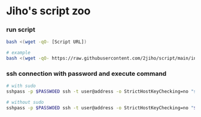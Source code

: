 # Jiho's script zoo

### run script
```bash
bash <(wget -qO- [Script URL])

# example
bash <(wget -qO- https://raw.githubusercontent.com/2jiho/script/main/init_ubuntu.sh)
```

### ssh connection with password and execute command
``` bash
# with sudo
sshpass -p $PASSWOED ssh -t user@address -o StrictHostKeyChecking=no "sudo -S <<< $PASSWORD hostname; sudo $CMD"

# without sudo
sshpass -p $PASSWOED ssh -t user@address -o StrictHostKeyChecking=no "$CMD"
```
